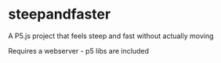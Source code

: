 # steepandfaster

A P5.js project that feels steep and fast without actually moving

Requires a webserver - p5 libs are included
